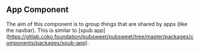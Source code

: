 ## App Component

The aim of this component is to group things that are shared by apps (like the navbar). This is similar to [xpub app] (https://gitlab.coko.foundation/pubsweet/pubsweet/tree/master/packages/components/packages/xpub-app).
